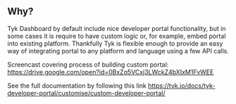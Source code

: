## Why?
Tyk Dashboard by default include nice developer portal functionality, but in some cases it is require to have custom logic or, for example, embed portal into existing platform. Thankfully Tyk is flexible enough to provide an easy way of integrating portal to any platform and language using a few API calls.

Screencast covering process of building custom portal: https://drive.google.com/open?id=0BxZq5VCxj3LWckZ4bXIxM1FvWEE

See the full documentation by following this link https://tyk.io/docs/tyk-developer-portal/customise/custom-developer-portal/
